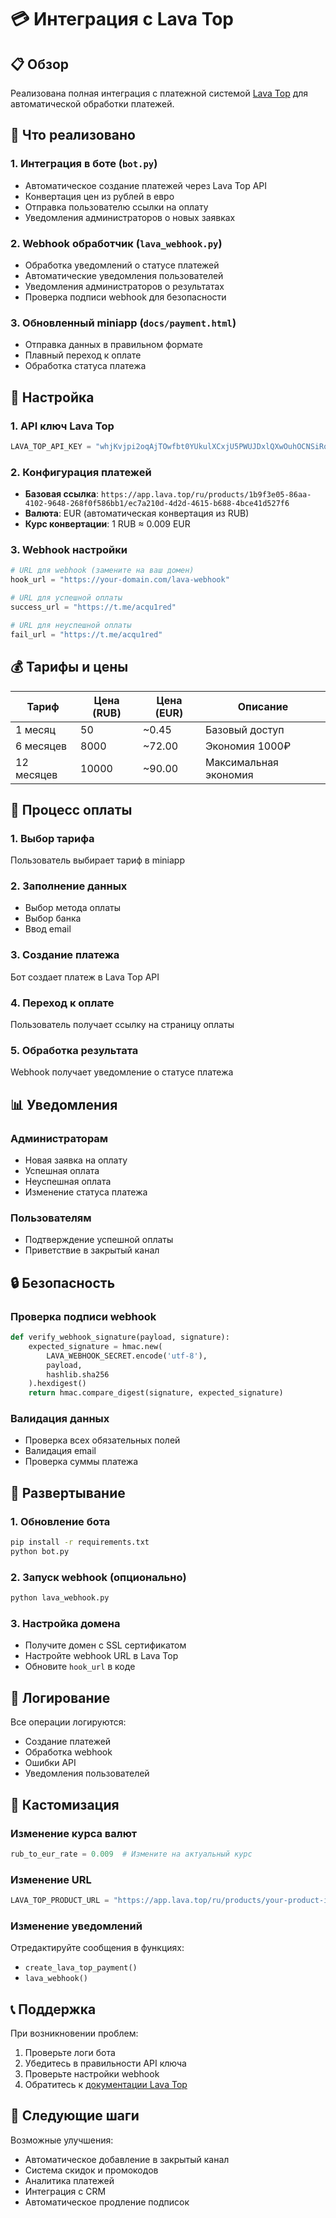 # 💳 Интеграция с Lava Top

## 📋 Обзор

Реализована полная интеграция с платежной системой [Lava Top](https://app.lava.top) для автоматической обработки платежей.

## 🚀 Что реализовано

### 1. Интеграция в боте (`bot.py`)
- Автоматическое создание платежей через Lava Top API
- Конвертация цен из рублей в евро
- Отправка пользователю ссылки на оплату
- Уведомления администраторов о новых заявках

### 2. Webhook обработчик (`lava_webhook.py`)
- Обработка уведомлений о статусе платежей
- Автоматические уведомления пользователей
- Уведомления администраторов о результатах
- Проверка подписи webhook для безопасности

### 3. Обновленный miniapp (`docs/payment.html`)
- Отправка данных в правильном формате
- Плавный переход к оплате
- Обработка статуса платежа

## 🔧 Настройка

### 1. API ключ Lava Top
```python
LAVA_TOP_API_KEY = "whjKvjpi2oqAjTOwfbt0YUkulXCxjU5PWUJDxlQXwOuhOCNSiRq2jSX7Gd2Zihav"
```

### 2. Конфигурация платежей
- **Базовая ссылка**: `https://app.lava.top/ru/products/1b9f3e05-86aa-4102-9648-268f0f586bb1/ec7a210d-4d2d-4615-b688-4bce41d527f6`
- **Валюта**: EUR (автоматическая конвертация из RUB)
- **Курс конвертации**: 1 RUB ≈ 0.009 EUR

### 3. Webhook настройки
```python
# URL для webhook (замените на ваш домен)
hook_url = "https://your-domain.com/lava-webhook"

# URL для успешной оплаты
success_url = "https://t.me/acqu1red"

# URL для неуспешной оплаты
fail_url = "https://t.me/acqu1red"
```

## 💰 Тарифы и цены

| Тариф | Цена (RUB) | Цена (EUR) | Описание |
|-------|------------|------------|----------|
| 1 месяц | 50 | ~0.45 | Базовый доступ |
| 6 месяцев | 8000 | ~72.00 | Экономия 1000₽ |
| 12 месяцев | 10000 | ~90.00 | Максимальная экономия |

## 🔄 Процесс оплаты

### 1. Выбор тарифа
Пользователь выбирает тариф в miniapp

### 2. Заполнение данных
- Выбор метода оплаты
- Выбор банка
- Ввод email

### 3. Создание платежа
Бот создает платеж в Lava Top API

### 4. Переход к оплате
Пользователь получает ссылку на страницу оплаты

### 5. Обработка результата
Webhook получает уведомление о статусе платежа

## 📊 Уведомления

### Администраторам
- Новая заявка на оплату
- Успешная оплата
- Неуспешная оплата
- Изменение статуса платежа

### Пользователям
- Подтверждение успешной оплаты
- Приветствие в закрытый канал

## 🔒 Безопасность

### Проверка подписи webhook
```python
def verify_webhook_signature(payload, signature):
    expected_signature = hmac.new(
        LAVA_WEBHOOK_SECRET.encode('utf-8'),
        payload,
        hashlib.sha256
    ).hexdigest()
    return hmac.compare_digest(signature, expected_signature)
```

### Валидация данных
- Проверка всех обязательных полей
- Валидация email
- Проверка суммы платежа

## 🚀 Развертывание

### 1. Обновление бота
```bash
pip install -r requirements.txt
python bot.py
```

### 2. Запуск webhook (опционально)
```bash
python lava_webhook.py
```

### 3. Настройка домена
- Получите домен с SSL сертификатом
- Настройте webhook URL в Lava Top
- Обновите `hook_url` в коде

## 📝 Логирование

Все операции логируются:
- Создание платежей
- Обработка webhook
- Ошибки API
- Уведомления пользователей

## 🔧 Кастомизация

### Изменение курса валют
```python
rub_to_eur_rate = 0.009  # Измените на актуальный курс
```

### Изменение URL
```python
LAVA_TOP_PRODUCT_URL = "https://app.lava.top/ru/products/your-product-id"
```

### Изменение уведомлений
Отредактируйте сообщения в функциях:
- `create_lava_top_payment()`
- `lava_webhook()`

## 📞 Поддержка

При возникновении проблем:
1. Проверьте логи бота
2. Убедитесь в правильности API ключа
3. Проверьте настройки webhook
4. Обратитесь к [документации Lava Top](https://lava.top/docs)

## 🎯 Следующие шаги

Возможные улучшения:
- Автоматическое добавление в закрытый канал
- Система скидок и промокодов
- Аналитика платежей
- Интеграция с CRM
- Автоматическое продление подписок

